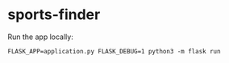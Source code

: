 # sports-finder

Run the app locally:

    FLASK_APP=application.py FLASK_DEBUG=1 python3 -m flask run